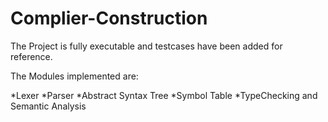 # Complier-Construction
The Project is fully executable and testcases have been added for reference.

The Modules implemented are:

*Lexer
*Parser
*Abstract Syntax Tree
*Symbol Table
*TypeChecking and Semantic Analysis

